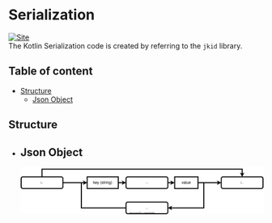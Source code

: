 # Serialization

[![Site](https://img.shields.io/badge/jkid-github-lightgrey)](https://github.com/yole/jkid)     
The Kotlin Serialization code is created by referring to the `jkid` library.

## Table of content

- [Structure](#structure)
    - [Json Object](#json-object-structure)

## <a id="structure"> Structure

* ## <a id="json-object-structure"> Json Object

    <img src="drawio/json-object-structure/json-object-structure.svg"  width="1200">
